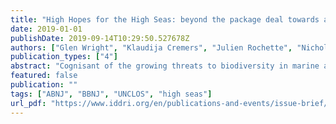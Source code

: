 ```yaml
---
title: "High Hopes for the High Seas: beyond the package deal towards an ambitious treaty"
date: 2019-01-01
publishDate: 2019-09-14T10:29:50.527678Z
authors: ["Glen Wright", "Klaudija Cremers", "Julien Rochette", "Nichola Clark", "Daniel Dunn", "Kristina M Gjerde", "Harriet Harden-davies", "Essam Mohammed", " Guiller"]
publication_types: ["4"]
abstract: "Cognisant of the growing threats to biodiversity in marine areas beyond national jurisdiction (ABNJ), States at the United Nations are negotiating a treaty to ensure the conservation and sustainable use of this vast global commons. These negotiations provide a unique and timely opportunity to strengthen the management regime for the global ocean, building on the vision of the UN Convention on the Law of the Sea (UNCLOS). The treaty will cover a ‘package deal' of issues: marine genetic resources (MGRs); area-based manage- ment tools (ABMTs), including marine protected areas (MPAs); environmental impact assessments (EIAs); and capacity building and technology transfer. In order to be effective, ambitious provisions are needed on each of these elements, including by addressing climate change and ensuring the protection of marine ecosystems. A fair and equitable treaty could further support conservation and sustainable use by strengthening existing management frameworks and providing global oversight, developing capacity, and placing science at the heart of decision making. N°"
featured: false
publication: ""
tags: ["ABNJ", "BBNJ", "UNCLOS", "high seas"]
url_pdf: "https://www.iddri.org/en/publications-and-events/issue-brief/high-hopes-high-seas-beyond-package-deal-towards-ambitious"
---
```


